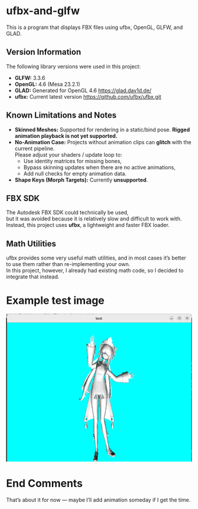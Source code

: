 # ufbx-and-glfw
This is a program that displays FBX files using ufbx, OpenGL, GLFW, and GLAD.
## Version Information

The following library versions were used in this project:

- **GLFW:** 3.3.6  
- **OpenGL:** 4.6 (Mesa 23.2.1)  
- **GLAD:** Generated for OpenGL 4.6 <https://glad.dav1d.de/>
- **ufbx:** Current latest version <https://github.com/ufbx/ufbx.git>

## Known Limitations and Notes

- **Skinned Meshes:** Supported for rendering in a static/bind pose. **Rigged animation playback is not yet supported.**
- **No-Animation Case:** Projects without animation clips can **glitch** with the current pipeline.  
  Please adjust your shaders / update loop to:
  - Use identity matrices for missing bones,
  - Bypass skinning updates when there are no active animations,
  - Add null checks for empty animation data.
- **Shape Keys (Morph Targets):** Currently **unsupported**.
## FBX SDK

The Autodesk FBX SDK could technically be used,  
but it was avoided because it is relatively slow and difficult to work with.  
Instead, this project uses **ufbx**, a lightweight and faster FBX loader.
## Math Utilities

ufbx provides some very useful math utilities, and in most cases it’s better to use them rather than re-implementing your own.  
In this project, however, I already had existing math code, so I decided to integrate that instead.

# Example test image
![Test Image](image/test_a_fbx_gl.png)

# End Comments
That’s about it for now — maybe I’ll add animation someday if I get the time.
